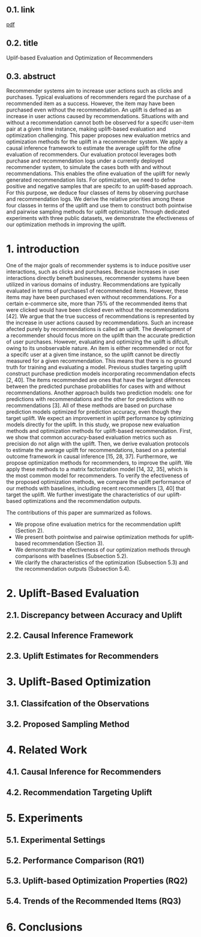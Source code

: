 ## 0.1. link

[pdf](https://dl.acm.org/doi/pdf/10.1145/3298689.3347018)

## 0.2. title

Uplif-based Evaluation and Optimization of Recommenders

## 0.3. abstruct

Recommender systems aim to increase user actions such as clicks and purchases. Typical evaluations of recommenders regard the purchase of a recommended item as a success. However, the item may have been purchased even without the recommendation. An uplift is defned as an increase in user actions caused by recommendations. Situations with and without a recommendation cannot both be observed for a specifc user-item pair at a given time instance, making uplift-based evaluation and optimization challenging. This paper proposes new evaluation metrics and optimization methods for the uplift in a recommender system. We apply a causal inference framework to estimate the average uplift for the ofine evaluation of recommenders. Our evaluation protocol leverages both purchase and recommendation logs under a currently deployed recommender system, to simulate the cases both with and without recommendations. This enables the ofine evaluation of the uplift for newly generated recommendation lists. For optimization, we need to defne positive and negative samples that are specifc to an uplift-based approach. For this purpose, we deduce four classes of items by observing purchase and recommendation logs. We derive the relative priorities among these four classes in terms of the uplift and use them to construct both pointwise and pairwise sampling methods for uplift optimization. Through dedicated experiments with three public datasets, we demonstrate the efectiveness of our optimization methods in improving the uplift.

# 1. introduction

One of the major goals of recommender systems is to induce positive user interactions, such as clicks and purchases. Because increases in user interactions directly beneft businesses, recommender systems have been utilized in various domains of industry. Recommendations are typically evaluated in terms of purchases1 of recommended items. However, these items may have been purchased even without recommendations. For a certain e-commerce site, more than 75% of the recommended items that were clicked would have been clicked even without the recommendations [42]. We argue that the true success of recommendations is represented by the increase in user actions caused by recommendations. Such an increase afected purely by recommendations is called an uplift. The development of a recommender should focus more on the uplift than the accurate prediction of user purchases. However, evaluating and optimizing the uplift is difcult, owing to its unobservable nature. An item is either recommended or not for a specifc user at a given time instance, so the uplift cannot be directly measured for a given recommendation. This means that there is no ground truth for training and evaluating a model. Previous studies targeting uplift construct purchase prediction models incorporating recommendation efects [2, 40]. The items recommended are ones that have the largest diferences between the predicted purchase probabilities for cases with and without recommendations. Another approach builds two prediction models: one for predictions with recommendations and the other for predictions with no recommendations [3]. All of these methods are based on purchase prediction models optimized for prediction accuracy, even though they target uplift. We expect an improvement in uplift performance by optimizing models directly for the uplift. In this study, we propose new evaluation methods and optimization methods for uplift-based recommendation. First, we show that common accuracy-based evaluation metrics such as precision do not align with the uplift. Then, we derive evaluation protocols to estimate the average uplift for recommendations, based on a potential outcome framework in causal inference [15, 28, 37]. Furthermore, we propose optimization methods for recommenders, to improve the uplift. We apply these methods to a matrix factorization model [14, 32, 35], which is the most common model for recommenders. To verify the efectiveness of the proposed optimization methods, we compare the uplift performance of our methods with baselines, including recent recommenders [3, 40] that target the uplift. We further investigate the characteristics of our uplift-based optimizations and the recommendation outputs.

The contributions of this paper are summarized as follows.

- We propose ofine evaluation metrics for the recommendation uplift (Section 2).
- We present both pointwise and pairwise optimization methods for uplift-based recommendation (Section 3).
- We demonstrate the efectiveness of our optimization methods through comparisons with baselines (Subsection 5.2).
- We clarify the characteristics of the optimization (Subsection 5.3) and the recommendation outputs (Subsection 5.4).

# 2. Uplift-Based Evaluation

## 2.1. Discrepancy between Accuracy and Uplift

## 2.2. Causal Inference Framework

## 2.3. Uplift Estimates for Recommenders

# 3. Uplift-Based Optimization

## 3.1. Classifcation of the Observations

## 3.2. Proposed Sampling Method

# 4. Related Work

## 4.1. Causal Inference for Recommenders

## 4.2. Recommendation Targeting Uplift

# 5. Experiments

## 5.1. Experimental Settings

## 5.2. Performance Comparison (RQ1)

## 5.3. Uplift-based Optimization Properties (RQ2)

## 5.4. Trends of the Recommended Items (RQ3)

# 6. Conclusions
